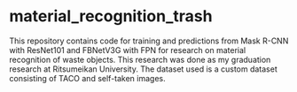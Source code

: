 # material_recognition_trash
This repository contains code for training and predictions from Mask R-CNN with ResNet101 and FBNetV3G with FPN for research on material recognition of waste objects. This research was done as my graduation research at Ritsumeikan University. The dataset used is a custom dataset consisting of TACO and self-taken images.
